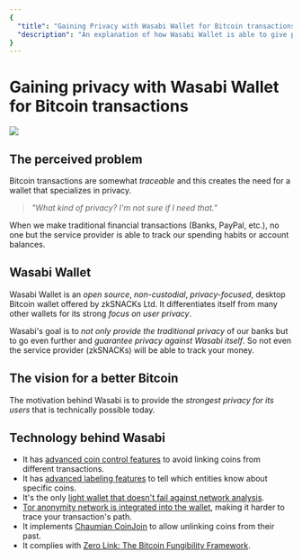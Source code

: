 ```yaml
---
{
  "title": "Gaining Privacy with Wasabi Wallet for Bitcoin transactions",
  "description": "An explanation of how Wasabi Wallet is able to give privacy to its users while adding references to the technology behind it. This is the Wasabi documentation, an archive of knowledge about the open-source, non-custodial and privacy-focused Bitcoin wallet for desktop."
}
---
```


# Gaining privacy with Wasabi Wallet for Bitcoin transactions

![](/InfographicWhyWasabi.png)

## The perceived problem

Bitcoin transactions are somewhat *traceable* and this creates the need for a wallet that specializes in privacy.

> _"What kind of privacy? I'm not sure if I need that."_

When we make traditional financial transactions (Banks, PayPal, etc.), no one but the service provider is able to track our spending habits or account balances.

## Wasabi Wallet

Wasabi Wallet is an *open source*, *non-custodial*, *privacy-focused*, desktop Bitcoin wallet offered by zkSNACKs Ltd.
It differentiates itself from many other wallets for its strong *focus on user privacy*.

Wasabi's goal is to *not only provide the traditional privacy* of our banks but to go even further and *guarantee privacy against Wasabi itself*.
So not even the service provider (zkSNACKs) will be able to track your money.

## The vision for a better Bitcoin

The motivation behind Wasabi is to provide the *strongest privacy for its users* that is technically possible today.

## Technology behind Wasabi

- It has [advanced coin control features](/FAQ/FAQ-UseWasabi.md#coin-control-best-practices) to avoid linking coins from different transactions.
- It has [advanced labeling features](/using-wasabi/Receive.md#the-importance-of-labeling) to tell which entities know about specific coins.
- It's the only [light wallet that doesn't fail against network analysis](/using-wasabi/NetworkLevelPrivacy.md).
- [Tor anonymity network is integrated into the wallet](/FAQ/FAQ-GeneralBitcoinPrivacy.md#how-does-tor-protect-my-network-level-privacy), making it harder to trace your transaction's path.
- It implements [Chaumian CoinJoin](https://github.com/nopara73/ZeroLink/#ii-chaumian-coinjoin) to allow unlinking coins from their past.
- It complies with [Zero Link: The Bitcoin Fungibility Framework](https://github.com/nopara73/ZeroLink/).
